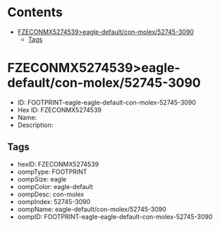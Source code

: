 



Contents
========

* [FZECONMX5274539>eagle-default/con-molex/52745-3090](#fzeconmx5274539eagle-defaultcon-molex52745-3090)
	* [Tags](#tags)

# FZECONMX5274539>eagle-default/con-molex/52745-3090

- ID: FOOTPRINT-eagle-eagle-default-con-molex-52745-3090
- Hex ID: FZECONMX5274539
- Name: 
- Description: 

## Tags

- hexID: FZECONMX5274539
- oompType: FOOTPRINT
- oompSize: eagle
- oompColor: eagle-default
- oompDesc: con-molex
- oompIndex: 52745-3090
- oompName: eagle-default/con-molex/52745-3090
- oompID: FOOTPRINT-eagle-eagle-default-con-molex-52745-3090
